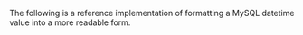 The following is a reference implementation of formatting a MySQL datetime value into a more readable form.
<script src="https://gist.github.com/final60/0aee94e259e37aa0bd7a.js"></script>
